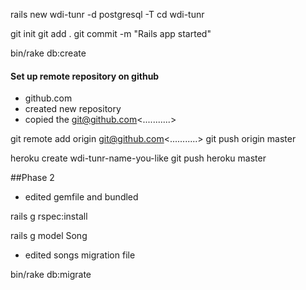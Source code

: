 
rails new wdi-tunr -d postgresql -T
cd wdi-tunr

git init
git add .
git commit -m "Rails app started"

bin/rake db:create


#### Set up remote repository on github
- github.com
- created new repository
- copied the git@github.com<...........>

git remote add origin git@github.com<...........>
git push origin master

heroku create wdi-tunr-name-you-like
git push heroku master





##Phase 2
- edited gemfile and bundled

rails g rspec:install


rails g model Song

- edited songs migration file

bin/rake db:migrate



